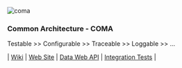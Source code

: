 ![coma](https://github.com/dimokgit/COMA/raw/master/coma.png "COMA")
### Common Architecture - COMA
Testable >> Configurable >> Traceable >> Loggable >> ...

| [Wiki](https://github.com/dimokgit/COMA/wiki) | [Web Site](http://comasite.azurewebsites.net/) | [Data Web API](http://comadataapi.azurewebsites.net/swagger/ui/index) | [Integration Tests](http://comadataapi.azurewebsites.net/api/test/RunTest
) |
